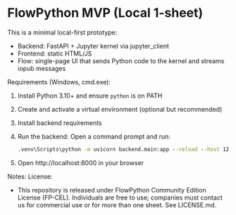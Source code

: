 # FlowPython MVP (Local 1-sheet)

This is a minimal local-first prototype:
- Backend: FastAPI + Jupyter kernel via jupyter_client
- Frontend: static HTML/JS
- Flow: single-page UI that sends Python code to the kernel and streams iopub messages

Requirements (Windows, cmd.exe):
1) Install Python 3.10+ and ensure `python` is on PATH
2) Create and activate a virtual environment (optional but recommended)
3) Install backend requirements
4) Run the backend:
	Open a command prompt and run:
   
	```cmd
	.venv\Scripts\python -m uvicorn backend.main:app --reload --host 127.0.0.1 --port 8000
	```
5) Open http://localhost:8000 in your browser

Notes:
License:
- This repository is released under FlowPython Community Edition License (FP-CEL). Individuals are free to use; companies must contact us for commercial use or for more than one sheet. See LICENSE.md.
